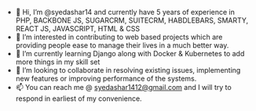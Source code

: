 - 👋 Hi, I’m @syedashar14 and currently have 5 years of experience in PHP, BACKBONE JS,  SUGARCRM,  SUITECRM, HABDLEBARS,  SMARTY,  REACT JS, JAVASCRIPT,  HTML & CSS
- 👀 I’m interested in contributing to web based projects which are providing people ease to manage their lives in a much better way. 
- 🌱 I’m currently learning Django along with Docker & Kubernetes to add more things in my skill set
- 💞️ I’m looking to collaborate in resolving existing issues,  implementing new features or improving performance of the systems. 
- 📫 You can reach me @ syedashar1412@gmail.com and I will try to respond in earliest of my convenience.

<!---
syedashar14/syedashar14 is a ✨ special ✨ repository because its `README.md` (this file) appears on your GitHub profile.
You can click the Preview link to take a look at your changes.
--->
